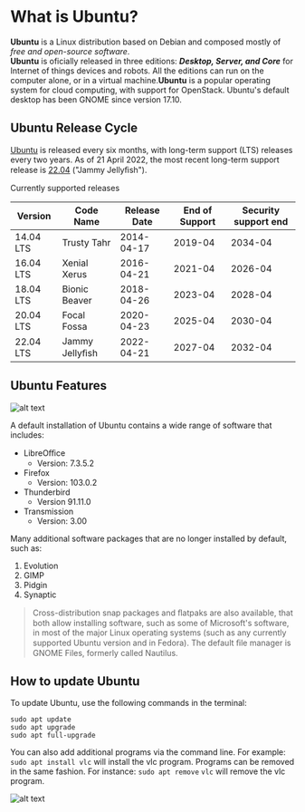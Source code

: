# What is Ubuntu?


**Ubuntu** is a Linux distribution based on Debian and composed mostly of *free and open-source software*.\
**Ubuntu** is oficially released in three editions: ***Desktop, Server, and Core*** for Internet of things devices and
robots. All the editions can run on the computer alone, or in a virtual machine.**Ubuntu** is a popular
operating system for cloud computing, with support for OpenStack. Ubuntu's default desktop has been
GNOME since version 17.10.

## Ubuntu Release Cycle

[Ubuntu](https://ubuntu.com) is released every six months, with long-term support (LTS) releases every two years. As of 21 April
2022, the most recent long-term support release is [22.04](https://ubuntu.com/download/desktop) ("Jammy Jellyﬁsh").


Currently supported releases

| **Version** | **Code Name**  | **Release Date** | **End of Support** | **Security support end** |
| -----       | -------------  | ---------------- | ------------------ | ------------------------ |
| 14.04 LTS   | Trusty Tahr    | 2014-04-17       | 2019-04            | 2034-04                  |
| 16.04 LTS   | Xenial Xerus   | 2016-04-21       | 2021-04            | 2026-04                  |
| 18.04 LTS   | Bionic Beaver  | 2018-04-26       | 2023-04            | 2028-04                  |
| 20.04 LTS   | Focal Fossa    | 2020-04-23       | 2025-04            | 2030-04                  |
| 22.04 LTS   | Jammy Jellyﬁsh | 2022-04-21       | 2027-04            | 2032-04                  |

## Ubuntu Features

![alt text](ubuntu-desktop.png)

A default installation of Ubuntu contains a wide range of software that includes:
* LibreOﬃce
    - Version: 7.3.5.2
* Firefox
    - Version: 103.0.2
* Thunderbird
    - Version 91.11.0
* Transmission
    - Version: 3.00

Many additional software packages that are no longer installed by default, such as:
1. Evolution
2. GIMP
3. Pidgin
4. Synaptic


> Cross-distribution snap packages and ﬂatpaks are also available, that both allow installing software,
such as some of Microsoft's software, in most of the major Linux operating systems (such as any
currently supported Ubuntu version and in Fedora). The default ﬁle manager is GNOME Files,
formerly called Nautilus.

## How to update Ubuntu

To update Ubuntu, use the following commands in the terminal:
```
sudo apt update
sudo apt upgrade
sudo apt full-upgrade
```

You can also add additional programs via the command line. For example: `sudo apt install vlc` will
install the vlc program. Programs can be removed in the same fashion. For instance: `sudo apt remove`
`vlc` will remove the vlc program.

![alt text](ubuntu-logo.png)